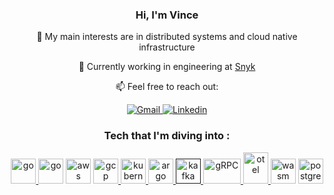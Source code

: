 <h3 align="center">Hi, I'm Vince</h3>

<p align="center"> 🌱 My main interests are in distributed systems and cloud native infrastructure</p>
<p align="center"> 💼 Currently working in engineering at <a href="https://snyk.io/">Snyk</a></p>
<p align="center"> 📫 Feel free to reach out:
<div align="center"> 
   <a href="mailto:vincent.desloover.dev@gmail.com"><img src="https://img.shields.io/badge/Gmail-D14836?style=for-the-badge&logo=gmail&logoColor=white"/ alt="Gmail"> </a>
   <a href="https://www.linkedin.com/in/vincent-desloover/"><img src="https://img.shields.io/badge/LinkedIn-0077B5?style=for-the-badge&logo=linkedin&logoColor=white" alt="Linkedin"/> </a>
</div> 

<h3 align="center">Tech that I'm diving into :</h3>
  
   <div align="center">
      <a href="https://www.rust-lang.org/" title="Rust" target="_blank">
        <img src="https://cdn.svgporn.com/logos/rust.svg" alt="go" width="40" height="40"/>
      </a>
      <a href="https://golang.org" title="Go" target="_blank" style="text-decoration:none"> 
        <img src="https://cdn.svgporn.com/logos/gopher.svg" alt="go" width="40" height="40"/>
      </a>
      <a href="https://aws.amazon.com/" title="AWS" target="_blank" style="text-decoration:none"> 
        <img src="https://cdn.svgporn.com/logos/aws.svg" alt="aws" width="40" height="40"/> 
      </a>
      <a href="https://cloud.google.com/" title="GCP" target="_blank"> 
        <img src="https://cdn.svgporn.com/logos/google-cloud.svg" alt="gcp" width="40" height="40"/>
      </a>
      <a href="https://kubernetes.io/" title="Kubernetes" target="_blank"> 
        <img src="https://cdn.svgporn.com/logos/kubernetes.svg" alt="kubernetes" width="40" height="40"/> 
      </a>
      <a href="https://argoproj.github.io/" title="Argo" target="_blank"> 
        <img src="https://cdn.svgporn.com/logos/argo-icon.svg" alt="argo" width="40" height="40"/>
      </a>
      <a href="" title="Kafka" target="_blank"> 
        <img src="https://cdn.svgporn.com/logos/kafka-icon.svg" alt="kafka" width="40" height="40"/> 
      </a>
      <a href="https://grpc.io/" title="gRPC" target="_blank"> 
        <img src="https://cdn.svgporn.com/logos/grpc.svg" alt="gRPC" width="60" height="40"/> 
      </a>
      <a href="https://opentelemetry.io/" title="Open Telemetry" target="_blank">
         <img src="https://cdn.svgporn.com/logos/opentelemetry-icon.svg" alt="otel" width="40" height="50"/>
      </a>
      <a href="https://webassembly.org/" title="WASM" target="_blank" style="text-decoration:none"> 
        <img src="https://cdn.svgporn.com/logos/webassembly.svg" alt="wasm" width="40" height="40"/> 
      </a>
      <a href="https://www.postgresql.org/" title="Postgres" target="_blank"> 
        <img src="https://cdn.svgporn.com/logos/postgresql.svg" alt="postgres" width="40" height="40"/>
      </a>
   </div>
<br/>

